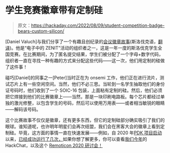 # 学生竞赛徽章带有定制硅

> 原文：<https://hackaday.com/2022/08/09/student-competition-badge-bears-custom-silicon/>

[Daniel Valuch]与我们分享了一个有趣且创纪录的[会议徽章故事](https://dvaluch.web.cern.ch/zenit/)(斯洛伐克语，[翻译](https://dvaluch-web-cern-ch.translate.goog/zenit/?_x_tr_sl=sk&_x_tr_tl=en&_x_tr_hl=en-US&_x_tr_pto=wapp))。他是“电子中的 ZENIT”活动的组织者之一，这是一年一度的斯洛伐克学生全国竞赛。在比赛期间，为了匿名提交结果，学生们被分配了一个字母+数字代码，组织者一直在寻找一种有趣的方式来分配这些代码——这一次，他们用定制的硅做了这件事！

碰巧[Daniel]的同事之一[Peter]当时正在为 onsemi 工作，他们正在进行流片，测试芯片上有一些空闲空间。当然，他们不必三思。当轮到一名学生抽取他们的身份证号码时，他们收到了一个 SOIC-16 包装，上面粘有定制的硅。然后，他们必须把它焊接到他们的比赛徽章上——当然，那是一块印刷电路板。每个芯片都经过单独的激光修整，以包含学生的号码，然后可以使用万用表——或者相当敏锐的眼睛——解码该号码。

这个比赛故事不仅仅是徽章，还有更多东西，但它的定制硅部分确实吸引了我们的眼球。谁知道呢，也许明年明星们会再次结盟，我们会在黑客大会的徽章上看到定制硅。毕竟，这方面的事情一直在快速发展——例如，自 2020 年[PDK 项目启动](https://hackaday.com/2020/06/25/creating-a-custom-asic-with-the-first-open-source-pdk/)以来，[已经成功运行了几次，](https://hackaday.com/2022/02/17/remoticon-2021-matt-venn-helps-you-make-asics/)如果你想了解更多，你可以查看[我们今年](https://hackaday.com/2022/03/18/the-open-source-asics-hack-chat-redefines-possible/)的 HackChat，以及这个 [Remoticon 2020 研讨会！](https://hackaday.com/2020/12/29/remoticon-video-from-zero-to-asic-how-to-design-in-silicon/)